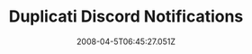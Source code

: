 ---
title: Duplicati Discord Notifications
description: ""
date: 2008-04-5T06:45:27.051Z
draft: false
tags: []
categories: []
---